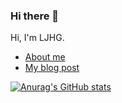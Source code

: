 ### Hi there 👋

Hi, I'm LJHG.

* [About me](https://ljhg.github.io/aboutme.html)
* [My blog post](https://ljhg.github.io/archive.html)

[![Anurag's GitHub stats](https://github-readme-stats.vercel.app/api?username=LJHG&theme=dracula)](https://github.com/anuraghazra/github-readme-stats)
<!-- [![Top Langs](https://github-readme-stats.vercel.app/api/top-langs/?username=LJHG&layout=compact)](https://github.com/anuraghazra/github-readme-stats) -->



<!--
**LJHG/LJHG** is a ✨ _special_ ✨ repository because its `README.md` (this file) appears on your GitHub profile.

Here are some ideas to get you started:

- 🔭 I’m currently working on ...
- 🌱 I’m currently learning ...
- 👯 I’m looking to collaborate on ...
- 🤔 I’m looking for help with ...
- 💬 Ask me about ...
- 📫 How to reach me: ...
- 😄 Pronouns: ...
- ⚡ Fun fact: ...
-->
